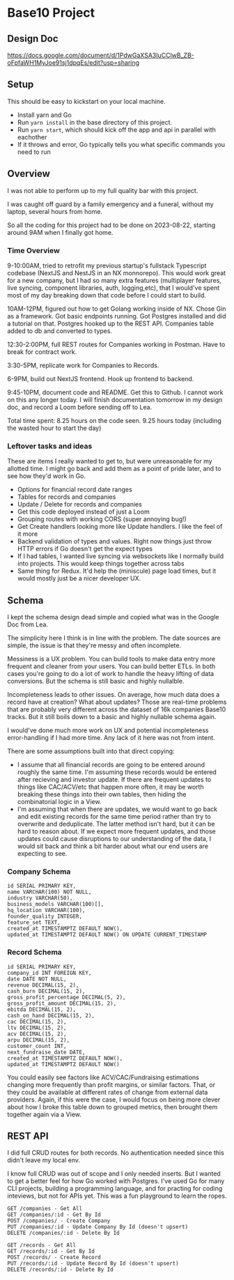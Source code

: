 # Base10 Project

## Design Doc

https://docs.google.com/document/d/1PdwGaXSA3IuCClwB_ZB-oFpfaWH1MyJoe91sj1dpqEs/edit?usp=sharing

## Setup

This should be easy to kickstart on your local machine.

- Install yarn and Go
- Run `yarn install` in the base directory of this project.
- Run `yarn start`, which should kick off the app and api in parallel with eachother
- If it throws and error, Go typically tells you what specific commands you need to run

## Overview

I was not able to perform up to my full quality bar with this project.

I was caught off guard by a family emergency and a funeral, without my laptop, several hours from home.

So all the coding for this project had to be done on 2023-08-22, starting around 9AM when I finally got home.

### Time Overview

9-10:00AM, tried to retrofit my previous startup's fullstack Typescript codebase (NextJS and NestJS in an NX monnorepo). This would work great for a new company, but I had so many extra features (multiplayer features, live syncing, component libraries, auth, logging,etc), that I would've spent most of my day breaking down that code before I could start to build.

10AM-12PM, figured out how to get Golang working inside of NX. Chose Gin as a framework. Got basic endpoints running. Got Postgres installed and did a tutorial on that. Postgres hooked up to the REST API. Companies table added to db and converted to types.

12:30-2:00PM, full REST routes for Companies working in Postman. Have to break for contract work.

3:30-5PM, replicate work for Companies to Records.

6-9PM, build out NextJS frontend. Hook up frontend to backend.

9:45-10PM, document code and README. Get this to Github. I cannot work on this any longer today. I will finish documentation tomorrow in my design doc, and record a Loom before sending off to Lea.

Total time spent:
8.25 hours on the code seen.
9.25 hours today (including the wasted hour to start the day)

### Leftover tasks and ideas

These are items I really wanted to get to, but were unreasonable for my allotted time. I might go back and add them as a point of pride later, and to see how they'd work in Go.

- Options for financial record date ranges
- Tables for records and companies
- Update / Delete for records and companies
- Get this code deployed instead of just a Loom
- Grouping routes with working CORS (super annoying bug!)
- Get Create handlers looking more like Update handlers. I like the feel of it more
- Backend validation of types and values. Right now things just throw HTTP errors if Go doesn't get the expect types
- If I had tables, I wanted live syncing via websockets like I normally build into projects. This would keep things together across tabs
- Same thing for Redux. It'd help the (miniscule) page load times, but it would mostly just be a nicer developer UX.

## Schema

I kept the schema design dead simple and copied what was in the Google Doc from Lea.

The simplicity here I think is in line with the problem. The date sources are simple, the issue is that they're messy and often incomplete.

Messiness is a UX problem. You can build tools to make data entry more frequent and cleaner from your users. You can build better ETLs. In both cases you're going to do a lot of work to handle the heavy lifting of data conversions. But the schema is still basic and highly nullalble.

Incompleteness leads to other issues. On average, how much data does a record have at creation? What about updates? Those are real-time problems that are probably very different across the dataset of 16k companies Base10 tracks. But it still boils down to a basic and highly nullable schema again.

I would've done much more work on UX and potential incompleteness error-handling if I had more time. Any lack of it here was not from intent.

There are some assumptions built into that direct copying:

- I assume that all financial records are going to be entered around roughly the same time. I'm assuming these records would be entered after recieving and investor update. If there are frequent updates to things like CAC/ACV/etc that happen more often, it may be worth breaking these things into their own tables, then hiding the combinatorial logic in a View.
- I'm assuming that when there are updates, we would want to go back and edit existing records for the same time period rather than try to overwrite and deduplicate. The latter method isn't hard, but it can be hard to reason about. If we expect more frequent updates, and those updates could cause disruptions to our understanding of the data, I would sit back and think a bit harder about what our end users are expecting to see.

### Company Schema

```
id SERIAL PRIMARY KEY,
name VARCHAR(100) NOT NULL,
industry VARCHAR(50),
business_models VARCHAR(100)[],
hq_location VARCHAR(100),
founder_quality INTEGER,
feature_set TEXT,
created_at TIMESTAMPTZ DEFAULT NOW(),
updated_at TIMESTAMPTZ DEFAULT NOW() ON UPDATE CURRENT_TIMESTAMP
```

### Record Schema

```
id SERIAL PRIMARY KEY,
company_id INT FOREIGN KEY,
date DATE NOT NULL,
revenue DECIMAL(15, 2),
cash_burn DECIMAL(15, 2),
gross_profit_percentage DECIMAL(5, 2),
gross_profit_amount DECIMAL(15, 2),
ebitda DECIMAL(15, 2),
cash_on_hand DECIMAL(15, 2),
cac DECIMAL(15, 2),
ltv DECIMAL(15, 2),
acv DECIMAL(15, 2),
arpu DECIMAL(15, 2),
customer_count INT,
next_fundraise_date DATE,
created_at TIMESTAMPTZ DEFAULT NOW(),
updated_at TIMESTAMPTZ DEFAULT NOW()
```

You could easily see factors like ACV/CAC/Fundraising estimations changing more frequently than profit margins, or similar factors. That, or they could be available at different rates of change from external data providers. Again, if this were the case, I would focus on being more clever about how I broke this table down to grouped metrics, then brought them together again via a View.

## REST API

I did full CRUD routes for both records. No authentication needed since this didn't leave my local env.

I know full CRUD was out of scope and I only needed inserts. But I wanted to get a better feel for how Go worked with Postgres. I've used Go for many CLI projects, building a programming language, and for practing for coding inteviews, but not for APIs yet. This was a fun playground to learn the ropes.

```
GET /companies - Get All
GET /companies/:id - Get By Id
POST /companies/ - Create Company
PUT /companies/:id - Update Company By Id (doesn't upsert)
DELETE /companies/:id - Delete By Id

GET /records - Get All
GET /records/:id - Get By Id
POST /records/ - Create Record
PUT /records/:id - Update Record By Id (doesn't upsert)
DELETE /records/:id - Delete By Id
```
